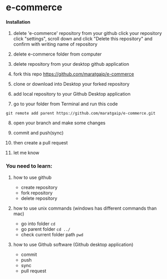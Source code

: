 # e-commerce


#### Installation

1. delete 'e-commerce' repository from your github
click your repository click "settings", scroll down and click "Delete this repository" and confirm with writing name of repository

2. delete e-commerce folder from computer

3. delete repository from your desktop github application

4. fork this repo https://github.com/maratgaip/e-commerce

5. clone or download into Desktop your forked repository

6. add local repository to your Github Desktop application

7. go to your folder from Terminal and run this code
```
git remote add parent https://github.com/maratgaip/e-commerce.git
```
8. open your branch and make some changes

9. commit and push(sync)

10. then create a pull request

11. let me know


### You need to learn:
1. how to use github
    * create repository
    * fork repository
    * delete repository

2. how to use unix commands (windows has different commands than mac)
    * go into folder
    ``` cd ```
    * go parent folder
    ``` cd ../ ```
    * check current folder path
    ``` pwd ```

3. how to use Github software (Github desktop application)
    * commit
    * push
    * sync
    * pull request
